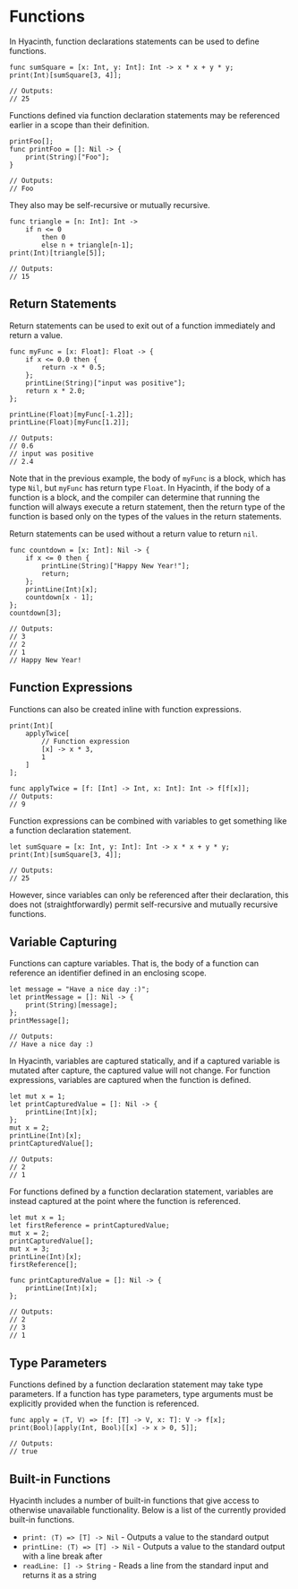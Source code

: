 # Functions

In Hyacinth, function declarations statements can be used to define functions.
```
func sumSquare = [x: Int, y: Int]: Int -> x * x + y * y;
print⟨Int⟩[sumSquare[3, 4]];

// Outputs:
// 25
```

Functions defined via function declaration statements may be referenced earlier in a scope than their definition.
```
printFoo[];
func printFoo = []: Nil -> {
    print⟨String⟩["Foo"];
}

// Outputs:
// Foo
```

They also may be self-recursive or mutually recursive.
```
func triangle = [n: Int]: Int ->
    if n <= 0
        then 0
        else n + triangle[n-1];
print⟨Int⟩[triangle[5]];

// Outputs:
// 15
```

## Return Statements

Return statements can be used to exit out of a function immediately and return a value.
```
func myFunc = [x: Float]: Float -> {
    if x <= 0.0 then {
        return -x * 0.5;
    };
    printLine⟨String⟩["input was positive"];
    return x * 2.0;
};

printLine⟨Float⟩[myFunc[-1.2]];
printLine⟨Float⟩[myFunc[1.2]];

// Outputs:
// 0.6
// input was positive
// 2.4
```

Note that in the previous example, the body of `myFunc` is a block, which has type `Nil`, but `myFunc` has return type `Float`. In Hyacinth, if the body of a function is a block, and the compiler can determine that running the function will always execute a return statement, then the return type of the function is based only on the types of the values in the return statements.

Return statements can be used without a return value to return `nil`.
```
func countdown = [x: Int]: Nil -> {
    if x <= 0 then {
        printLine⟨String⟩["Happy New Year!"];
        return;
    };
    printLine⟨Int⟩[x];
    countdown[x - 1];
};
countdown[3];

// Outputs:
// 3
// 2
// 1
// Happy New Year!
```

## Function Expressions

Functions can also be created inline with function expressions.
```
print⟨Int⟩[
    applyTwice[
        // Function expression
        [x] -> x * 3,
        1
    ]
];

func applyTwice = [f: [Int] -> Int, x: Int]: Int -> f[f[x]];
// Outputs:
// 9
```

Function expressions can be combined with variables to get something like a function declaration statement.
```
let sumSquare = [x: Int, y: Int]: Int -> x * x + y * y;
print⟨Int⟩[sumSquare[3, 4]];

// Outputs:
// 25
```

However, since variables can only be referenced after their declaration, this does not (straightforwardly) permit self-recursive and mutually recursive functions.

## Variable Capturing

Functions can capture variables. That is, the body of a function can reference an identifier defined in an enclosing scope.
```
let message = "Have a nice day :)";
let printMessage = []: Nil -> {
    print⟨String⟩[message];
};
printMessage[];

// Outputs:
// Have a nice day :)
```

In Hyacinth, variables are captured statically, and if a captured variable is mutated after capture, the captured value will not change. For function expressions, variables are captured when the function is defined.
```
let mut x = 1;
let printCapturedValue = []: Nil -> {
    printLine⟨Int⟩[x];
};
mut x = 2;
printLine⟨Int⟩[x];
printCapturedValue[];

// Outputs:
// 2
// 1
```

For functions defined by a function declaration statement, variables are instead captured at the point where the function is referenced.
```
let mut x = 1;
let firstReference = printCapturedValue;
mut x = 2;
printCapturedValue[];
mut x = 3;
printLine⟨Int⟩[x];
firstReference[];

func printCapturedValue = []: Nil -> {
    printLine⟨Int⟩[x];
};

// Outputs:
// 2
// 3
// 1
```

## Type Parameters

Functions defined by a function declaration statement may take type parameters. If a function has type parameters, type arguments must be explicitly provided when the function is referenced.
```
func apply = ⟨T, V⟩ => [f: [T] -> V, x: T]: V -> f[x];
print⟨Bool⟩[apply⟨Int, Bool⟩[[x] -> x > 0, 5]];

// Outputs:
// true
```

## Built-in Functions

Hyacinth includes a number of built-in functions that give access to otherwise unavailable functionality. Below is a list of the currently provided built-in functions.

 - `print: ⟨T⟩ => [T] -> Nil` - Outputs a value to the standard output
 - `printLine: ⟨T⟩ => [T] -> Nil` - Outputs a value to the standard output with a line break after
 - `readLine: [] -> String` - Reads a line from the standard input and returns it as a string